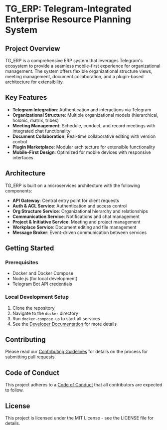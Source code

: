 # TG_ERP: Telegram-Integrated Enterprise Resource Planning System

## Project Overview

TG_ERP is a comprehensive ERP system that leverages Telegram's ecosystem to provide a seamless mobile-first experience for organizational management. The system offers flexible organizational structure views, meeting management, document collaboration, and a plugin-based architecture for extensibility.

## Key Features

- **Telegram Integration**: Authentication and interactions via Telegram
- **Organizational Structure**: Multiple organizational models (hierarchical, holonic, matrix, tribes)
- **Meeting Management**: Schedule, conduct, and record meetings with integrated chat functionality
- **Document Collaboration**: Real-time collaborative editing with version control
- **Plugin Marketplace**: Modular architecture for extensible functionality
- **Mobile-First Design**: Optimized for mobile devices with responsive interfaces

## Architecture

TG_ERP is built on a microservices architecture with the following components:

- **API Gateway**: Central entry point for client requests
- **Auth & ACL Service**: Authentication and access control
- **Org Structure Service**: Organizational hierarchy and relationships
- **Communication Service**: Notifications and chat management
- **Project & Initiative Service**: Meeting and project management
- **Workplace Service**: Document editing and file management
- **Message Broker**: Event-driven communication between services

## Getting Started

### Prerequisites

- Docker and Docker Compose
- Node.js (for local development)
- Telegram Bot API credentials

### Local Development Setup

1. Clone the repository
2. Navigate to the `docker` directory
3. Run `docker-compose up` to start all services
4. See the [Developer Documentation](./docs/developer-guide.md) for more details

## Contributing

Please read our [Contributing Guidelines](CONTRIBUTING.md) for details on the process for submitting pull requests.

## Code of Conduct

This project adheres to a [Code of Conduct](CODE_OF_CONDUCT.md) that all contributors are expected to follow.

## License

This project is licensed under the MIT License - see the LICENSE file for details.
